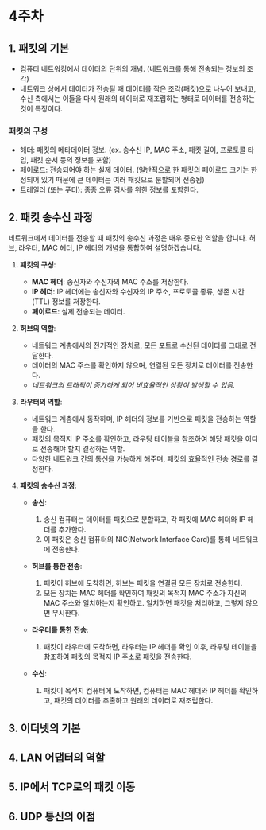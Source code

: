 # 4주차

## 1. 패킷의 기본
* 컴퓨터 네트워킹에서 데이터의 단위의 개념. (네트워크를 통해 전송되는 정보의 조각)
* 네트워크 상에서 데이터가 전송될 때 데이터를 작은 조각(패킷)으로 나누어 보내고, 수신 측에서는 이들을 다시 원래의 데이터로 재조립하는 형태로 데이터를 전송하는 것이 특징이다.


### 패킷의 구성
* 헤더: 패킷의 메타데이터 정보. (ex. 송수신 IP, MAC 주소, 패킷 길이, 프로토콜 타입, 패킷 순서 등의 정보를 포함)
* 페이로드: 전송되어야 하는 실제 데이터. (일반적으로 한 패킷의 페이로드 크기는 한정되어 있기 때문에 큰 데이터는 여러 패킷으로 분할되어 전송됨)
* 트레일러 (또는 푸터): 종종 오류 검사를 위한 정보를 포함한다.
## 2. 패킷 송수신 과정
네트워크에서 데이터를 전송할 때 패킷의 송수신 과정은 매우 중요한 역할을 합니다. 허브, 라우터, MAC 헤더, IP 헤더의 개념을 통합하여 설명하겠습니다.

1. **패킷의 구성**: 
   - **MAC 헤더**: 송신자와 수신자의 MAC 주소를 저장한다.
   - **IP 헤더**: IP 헤더에는 송신자와 수신자의 IP 주소, 프로토콜 종류, 생존 시간(TTL) 정보를 저장한다.
   - **페이로드**: 실제 전송되는 데이터.

2. **허브의 역할**:
   - 네트워크 계층에서의 전기적인 장치로, 모든 포트로 수신된 데이터를 그대로 전달한다.
   - 데이터의 MAC 주소를 확인하지 않으며, 연결된 모든 장치로 데이터를 전송한다.
   - *네트워크의 트래픽이 증가하게 되어 비효율적인 상황이 발생할 수 있음.*

3. **라우터의 역할**:
   - 네트워크 계층에서 동작하며, IP 헤더의 정보를 기반으로 패킷을 전송하는 역할을 한다.
   - 패킷의 목적지 IP 주소를 확인하고, 라우팅 테이블을 참조하여 해당 패킷을 어디로 전송해야 할지 결정하는 역할.
   - 다양한 네트워크 간의 통신을 가능하게 해주며, 패킷의 효율적인 전송 경로를 결정한다.

4. **패킷의 송수신 과정**:
   - **송신**:
     1. 송신 컴퓨터는 데이터를 패킷으로 분할하고, 각 패킷에 MAC 헤더와 IP 헤더를 추가한다.
     2. 이 패킷은 송신 컴퓨터의 NIC(Network Interface Card)를 통해 네트워크에 전송한다.
   
   - **허브를 통한 전송**:
     1. 패킷이 허브에 도착하면, 허브는 패킷을 연결된 모든 장치로 전송한다.
     2. 모든 장치는 MAC 헤더를 확인하여 패킷의 목적지 MAC 주소가 자신의 MAC 주소와 일치하는지 확인하고. 일치하면 패킷을 처리하고, 그렇지 않으면 무시한다.

   - **라우터를 통한 전송**:
     1. 패킷이 라우터에 도착하면, 라우터는 IP 헤더를 확인 이후, 라우팅 테이블을 참조하여 패킷의 목적지 IP 주소로 패킷을 전송한다.

   - **수신**:
     1. 패킷이 목적지 컴퓨터에 도착하면, 컴퓨터는 MAC 헤더와 IP 헤더를 확인하고, 패킷의 데이터를 추출하고 원래의 데이터로 재조립한다.


## 3. 이더넷의 기본

## 4. LAN 어댑터의 역할

## 5. IP에서 TCP로의 패킷 이동

## 6. UDP 통신의 이점